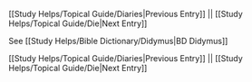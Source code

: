 [[Study Helps/Topical Guide/Diaries|Previous Entry]]  ||  [[Study Helps/Topical Guide/Die|Next Entry]]

 See [[Study Helps/Bible Dictionary/Didymus|BD Didymus]]

[[Study Helps/Topical Guide/Diaries|Previous Entry]]  ||  [[Study Helps/Topical Guide/Die|Next Entry]]